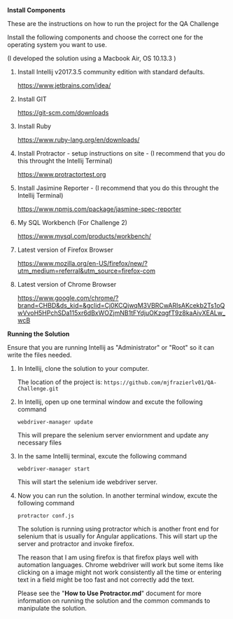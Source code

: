 

**Install Components**

These are the instructions on how to run the project for the QA Challenge

Install the following components and choose the correct one for the operating system you want to use.

(I developed the solution using a Macbook Air, OS 10.13.3 )


1. Install Intellij v2017.3.5 community edition with standard defaults.
   
   https://www.jetbrains.com/idea/

2. Install GIT 
   
   https://git-scm.com/downloads

3. Install Ruby
   
   https://www.ruby-lang.org/en/downloads/

4. Install Protractor - setup instructions on site - (I recommend that you do this throught the Intellij Terminal)
   
   https://www.protractortest.org

5. Install Jasimine Reporter - (I recommend that you do this throught the Intellij Terminal)
   
   https://www.npmjs.com/package/jasmine-spec-reporter   
   
6. My SQL Workbench (For Challenge 2)

   https://www.mysql.com/products/workbench/
   
7. Latest version of Firefox Browser

   https://www.mozilla.org/en-US/firefox/new/?utm_medium=referral&utm_source=firefox-com
   
8. Latest version of Chrome Browser

   https://www.google.com/chrome/?brand=CHBD&ds_kid=&gclid=Cj0KCQjwqM3VBRCwARIsAKcekb2Ts1oQwVvoH5HPchSDa115xr6dBxWOZjmNB1tFYdjuOKzqgfT9z8kaAivXEALw_wcB

  

**Running the Solution**

 Ensure that you are running Intellij as "Administrator" or "Root" so it can write the files needed.

1. In Intellij, clone the solution to your computer.

   The location of the project is: `https://github.com/mjfrazierlv01/QA-Challenge.git`

2. In Intellij, open up one terminal window and excute the following command

   `webdriver-manager update`

   This will prepare the selenium server enviornment and update any necessary files
   
3. In the same Intellij terminal, excute the following command

    `webdriver-manager start` 

   This will start the selenium ide webdriver server.

4. Now you can run the solution. In another terminal window, excute the following command

   `protractor conf.js`
   
   The solution is running using protractor which is another front end for selenium
   that is usually for Angular applications. This will start up the server and protractor and invoke firefox. 
   
   The reason that I am using firefox is that firefox plays well with automation languages. Chrome webdriver will work
   but some items like clicking on a image might not work consistently all the time or entering text in a field might be too fast and not correctly add the text.
   
   Please see the "**How to Use Protractor.md**" document for more information on running the solution and the common commands to manipulate the solution.   
   
   
